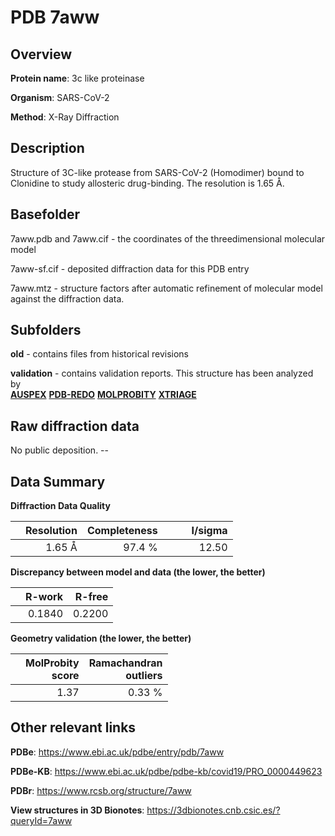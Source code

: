 # PDB 7aww

## Overview

**Protein name**: 3c like proteinase

**Organism**: SARS-CoV-2

**Method**: X-Ray Diffraction

## Description

Structure of 3C-like protease from SARS-CoV-2 (Homodimer) bound to Clonidine to study allosteric drug-binding. The resolution is 1.65 Å.

## Basefolder

7aww.pdb and 7aww.cif - the coordinates of the threedimensional molecular model

7aww-sf.cif - deposited diffraction data for this PDB entry

7aww.mtz - structure factors after automatic refinement of molecular model against the diffraction data.

## Subfolders



**old** - contains files from historical revisions

**validation** - contains validation reports. This structure has been analyzed by <br>[**AUSPEX**](https://github.com/thorn-lab/coronavirus_structural_task_force/tree/master/pdb/3c_like_proteinase/SARS-CoV-2/7aww/validation/auspex) [**PDB-REDO**](https://github.com/thorn-lab/coronavirus_structural_task_force/tree/master/pdb/3c_like_proteinase/SARS-CoV-2/7aww/validation/pdb-redo) [**MOLPROBITY**](https://github.com/thorn-lab/coronavirus_structural_task_force/tree/master/pdb/3c_like_proteinase/SARS-CoV-2/7aww/validation/molprobity) [**XTRIAGE**](https://github.com/thorn-lab/coronavirus_structural_task_force/blob/master/pdb/3c_like_proteinase/SARS-CoV-2/7aww/validation/Xtriage_output.log)  



## Raw diffraction data

No public deposition. --<br> 

## Data Summary
**Diffraction Data Quality**

|   | Resolution | Completeness| I/sigma |
|---|-------------:|----------------:|--------------:|
|   |1.65 Å|97.4  %|<img width=50/>12.50|

**Discrepancy between model and data (the lower, the better)**

|   | **R-work**| **R-free**   
|---|-------------:|----------------:|           
||  0.1840|  0.2200|

**Geometry validation (the lower, the better)**

|   |**MolProbity<br>score**| **Ramachandran<br>outliers** 
|---|-------------:|----------------:|
||  1.37|  0.33 %|

 

 



## Other relevant links 
**PDBe**:  https://www.ebi.ac.uk/pdbe/entry/pdb/7aww

**PDBe-KB**: https://www.ebi.ac.uk/pdbe/pdbe-kb/covid19/PRO_0000449623 
 
**PDBr**: https://www.rcsb.org/structure/7aww 

**View structures in 3D Bionotes**: https://3dbionotes.cnb.csic.es/?queryId=7aww


